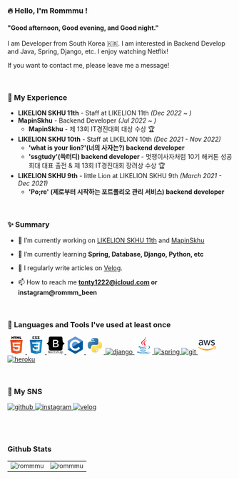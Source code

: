 ### 🔥 Hello, I'm Rommmu !


#### "Good afternoon, Good evening, and Good night."

I am Developer from South Korea 🇰🇷. I am interested in Backend Develop and Java, Spring, Django, etc. I enjoy watching Netflix! 

If you want to contact me, please leave me a message!

<br>

### 💫  My Experience
- **LIKELION SKHU 11th** - Staff at LIKELION 11th *(Dec 2022 ~ )*
- **MapinSkhu** - Backend Developer *(Jul 2022 ~ )*
  * <b>MapinSkhu</b> - 제 13회 IT경진대회 대상 수상 🏆
- **LIKELION SKHU 10th** - Staff at LIKELION 10th *(Dec 2021 - Nov 2022)*
  * <b>'what is your lion?'(너의 사자는?) backend developer</b>
  * <b>'ssgtudy'(쓱터디) backend developer </b> - 멋쟁이사자처럼 10기 해커톤 성공회대 대표 출전 & 제 13회 IT경진대회 장려상 수상 🏆
- **LIKELION SKHU 9th** - little Lion at LIKELION SKHU 9th *(March 2021 - Dec 2021)*
  * <b>'Po;re' (제로부터 시작하는 포트폴리오 관리 서비스) backend developer </b>

<br>


### ✨ Summary

- 🔭 I’m currently working on [LIKELION SKHU 11th](https://github.com/LikeLion-11th-SKHU) and [MapinSkhu](https://github.com/MapinSkhu/MapinSkhu.ver2)

- 🌱 I’m currently learning **Spring, Database, Django, Python, etc**

- 📝 I regularly write articles on [Velog](https://velog.io/@rommm).  

- 📫 How to reach me **tonty1222@icloud.com or instagram@rommm_been**

<br>

### 🔨 Languages and Tools I've used at least once
<p align="left">
<a href="https://www.w3.org/html/" target="_blank" rel="noreferrer"> <img src="https://raw.githubusercontent.com/devicons/devicon/master/icons/html5/html5-original-wordmark.svg" alt="html5" width="40" height="40"/> </a>
<a href="https://www.w3schools.com/css/" target="_blank" rel="noreferrer"> <img src="https://raw.githubusercontent.com/devicons/devicon/master/icons/css3/css3-original-wordmark.svg" alt="css3" width="40" height="40"/> </a>
<a href="https://getbootstrap.com" target="_blank" rel="noreferrer"> <img src="https://raw.githubusercontent.com/devicons/devicon/master/icons/bootstrap/bootstrap-plain-wordmark.svg" alt="bootstrap" width="40" height="40"/> </a>
<a href="https://www.cprogramming.com/" target="_blank" rel="noreferrer"> <img src="https://raw.githubusercontent.com/devicons/devicon/master/icons/c/c-original.svg" alt="c" width="40" height="40"/> </a>
<a href="https://www.python.org" target="_blank" rel="noreferrer"> <img src="https://raw.githubusercontent.com/devicons/devicon/master/icons/python/python-original.svg" alt="python" width="40" height="40"/> </a>
<a href="https://www.djangoproject.com/" target="_blank" rel="noreferrer"> <img src="https://cdn.worldvectorlogo.com/logos/django.svg" alt="django" width="40" height="40"/> </a>
<a href="https://www.java.com" target="_blank" rel="noreferrer"> <img src="https://raw.githubusercontent.com/devicons/devicon/master/icons/java/java-original.svg" alt="java" width="40" height="40"/> </a>
<a href="https://spring.io/" target="_blank" rel="noreferrer"> <img src="https://www.vectorlogo.zone/logos/springio/springio-icon.svg" alt="spring" width="40" height="40"/> </a>
<a href="https://git-scm.com/" target="_blank" rel="noreferrer"> <img src="https://www.vectorlogo.zone/logos/git-scm/git-scm-icon.svg" alt="git" width="40" height="40"/> </a>
<a href="https://aws.amazon.com" target="_blank" rel="noreferrer"> <img src="https://raw.githubusercontent.com/devicons/devicon/master/icons/amazonwebservices/amazonwebservices-original-wordmark.svg" alt="aws" width="40" height="40"/> </a>
<a href="https://heroku.com" target="_blank" rel="noreferrer"> <img src="https://www.vectorlogo.zone/logos/heroku/heroku-icon.svg" alt="heroku" width="40" height="40"/> </a>
</p>

<br>

### 🫧 My SNS
  

<a href="https://github.com/Rommmu" target="_blank">
<img src=https://img.shields.io/badge/github-%2324292e.svg?&style=for-the-badge&logo=github&logoColor=white alt=github style="margin-bottom: 5px;" />
</a>
<a href="https://instagram.com/rommm_been" target="_blank">
<img src=https://img.shields.io/badge/instagram-%23000000.svg?&style=for-the-badge&logo=instagram&logoColor=white&color=dd2a7b alt=instagram style="margin-bottom: 5px;" />
</a>
<a href="https://velog.io/@rommm" target="_blank">
<img src=https://img.shields.io/badge/velog-%20C997.svg?&style=for-the-badge&logo=velog&logoColor=white alt=velog style="margin-bottom: 5px;" />
</a>

<br> <br>

### Github Stats  
<table><tr><td valign="top" width="50%">
  
<img src="https://github-readme-stats.vercel.app/api/top-langs?username=rommmu&show_icons=true&hide_border=true&layout=compact" align="left" style="width: 100%" alt="rommmu" />

</td><td valign="top" width="50%">

<img src="https://github-readme-stats.vercel.app/api?username=rommmu&show_icons=true&hide_border=true&layout=compact" align="left" style="width: 100%" alt="rommmu" />

</td></tr></table>  

<br/>  
